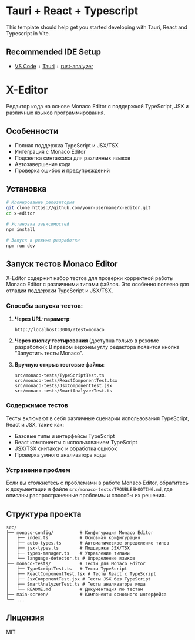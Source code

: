# Tauri + React + Typescript

This template should help get you started developing with Tauri, React and Typescript in Vite.

## Recommended IDE Setup

- [VS Code](https://code.visualstudio.com/) + [Tauri](https://marketplace.visualstudio.com/items?itemName=tauri-apps.tauri-vscode) + [rust-analyzer](https://marketplace.visualstudio.com/items?itemName=rust-lang.rust-analyzer)

# X-Editor

Редактор кода на основе Monaco Editor с поддержкой TypeScript, JSX и различных языков программирования.

## Особенности

- Полная поддержка TypeScript и JSX/TSX
- Интеграция с Monaco Editor
- Подсветка синтаксиса для различных языков
- Автозавершение кода
- Проверка ошибок и предупреждений

## Установка

```bash
# Клонирование репозитория
git clone https://github.com/your-username/x-editor.git
cd x-editor

# Установка зависимостей
npm install

# Запуск в режиме разработки
npm run dev
```

## Запуск тестов Monaco Editor

X-Editor содержит набор тестов для проверки корректной работы Monaco Editor с различными типами файлов. Это особенно полезно для отладки поддержки TypeScript и JSX/TSX.

### Способы запуска тестов:

1. **Через URL-параметр**:
   ```
   http://localhost:3000/?test=monaco
   ```

2. **Через кнопку тестирования** (доступна только в режиме разработки):
   В правом верхнем углу редактора появится кнопка "Запустить тесты Monaco".

3. **Вручную открыв тестовые файлы**:
   ```
   src/monaco-tests/TypeScriptTest.ts
   src/monaco-tests/ReactComponentTest.tsx
   src/monaco-tests/JsxComponentTest.jsx
   src/monaco-tests/SmartAnalyzerTest.ts
   ```

### Содержимое тестов

Тесты включают в себя различные сценарии использования TypeScript, React и JSX, такие как:

- Базовые типы и интерфейсы TypeScript
- React компоненты с использованием TypeScript
- JSX/TSX синтаксис и обработка ошибок
- Проверка умного анализатора кода

### Устранение проблем

Если вы столкнетесь с проблемами в работе Monaco Editor, обратитесь к документации в файле `src/monaco-tests/TROUBLESHOOTING.md`, где описаны распространенные проблемы и способы их решения.

## Структура проекта

```
src/
├── monaco-config/          # Конфигурация Monaco Editor
│   ├── index.ts            # Основная конфигурация
│   ├── auto-types.ts       # Автоматическое определение типов
│   ├── jsx-types.ts        # Поддержка JSX/TSX
│   ├── types-manager.ts    # Управление типами
│   └── language-detector.ts # Определение языков
├── monaco-tests/           # Тесты для Monaco Editor
│   ├── TypeScriptTest.ts   # Тесты TypeScript
│   ├── ReactComponentTest.tsx # Тесты React с TypeScript
│   ├── JsxComponentTest.jsx # Тесты JSX без TypeScript
│   ├── SmartAnalyzerTest.ts # Тесты анализатора кода
│   └── README.md           # Документация по тестам
├── main-screen/            # Компоненты основного интерфейса
└── ...
```

## Лицензия

MIT
